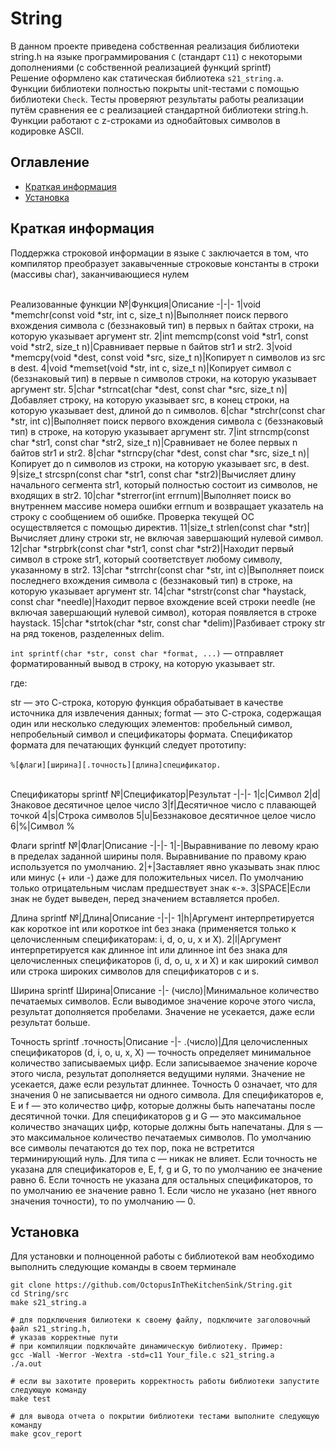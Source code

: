 # String
В данном проекте приведена собственная реализация библиотеки string.h на языке программирования ```С``` (стандарт ```C11```) с некоторыми дополнениями (с собственной реализацией функций sprintf) <br>
Решение оформлено как статическая библиотека ```s21_string.a```. <br>
Функции библиотеки полностью покрыты unit-тестами с помощью библиотеки ```Check```. Тесты проверяют результаты работы реализации путём сравнения ее с реализацией стандартной библиотеки string.h. <br>
Функции работают с z-строками из однобайтовых символов в кодировке ASCII.

## Оглавление
- [Краткая информация](#Краткая-информация)
- [Установка](#Установка)

## Краткая информация
Поддержка строковой информации в языке ```C``` заключается в том, что компилятор преобразует закавыченные строковые константы в строки (массивы char), заканчивающиеся нулем <br> <br>

Реализованные функции
№|Функция|Описание
-|-|-
1|void *memchr(const void *str, int c, size_t n)|Выполняет поиск первого вхождения символа c (беззнаковый тип) в первых n байтах строки, на которую указывает аргумент str.
2|int memcmp(const void *str1, const void *str2, size_t n)|Сравнивает первые n байтов str1 и str2.
3|void *memcpy(void *dest, const void *src, size_t n)|Копирует n символов из src в dest.
4|void *memset(void *str, int c, size_t n)|Копирует символ c (беззнаковый тип) в первые n символов строки, на которую указывает аргумент str.
5|char *strncat(char *dest, const char *src, size_t n)|Добавляет строку, на которую указывает src, в конец строки, на которую указывает dest, длиной до n символов.
6|char *strchr(const char *str, int c)|Выполняет поиск первого вхождения символа c (беззнаковый тип) в строке, на которую указывает аргумент str.
7|int strncmp(const char *str1, const char *str2, size_t n)|Сравнивает не более первых n байтов str1 и str2.
8|char *strncpy(char *dest, const char *src, size_t n)|Копирует до n символов из строки, на которую указывает src, в dest.
9|size_t strcspn(const char *str1, const char *str2)|Вычисляет длину начального сегмента str1, который полностью состоит из символов, не входящих в str2.
10|char *strerror(int errnum)|Выполняет поиск во внутреннем массиве номера ошибки errnum и возвращает указатель на строку с сообщением об ошибке. Проверка текущей ОС осуществляется с помощью директив.
11|size_t strlen(const char *str)|Вычисляет длину строки str, не включая завершающий нулевой символ.
12|char *strpbrk(const char *str1, const char *str2)|Находит первый символ в строке str1, который соответствует любому символу, указанному в str2.
13|char *strrchr(const char *str, int c)|Выполняет поиск последнего вхождения символа c (беззнаковый тип) в строке, на которую указывает аргумент str.
14|char *strstr(const char *haystack, const char *needle)|Находит первое вхождение всей строки needle (не включая завершающий нулевой символ), которая появляется в строке haystack.
15|char *strtok(char *str, const char *delim)|Разбивает строку str на ряд токенов, разделенных delim.

```int sprintf(char *str, const char *format, ...)``` — отправляет форматированный вывод в строку, на которую указывает str.

где:

str — это С-строка, которую функция обрабатывает в качестве источника для извлечения данных;
format — это С-строка, содержащая один или несколько следующих элементов: пробельный символ, непробельный символ и спецификаторы формата. Спецификатор формата для печатающих функций следует прототипу: 
<br> <br>
```%[флаги][ширина][.точность][длина]спецификатор.```
<br> <br>

Спецификаторы sprintf
№|Спецификатор|Результат
-|-|-
1|c|Символ
2|d|Знаковое десятичное целое число
3|f|Десятичное число с плавающей точкой
4|s|Строка символов
5|u|Беззнаковое десятичное целое число
6|%|Символ %

Флаги sprintf
№|Флаг|Описание
-|-|-
1|-|Выравнивание по левому краю в пределах заданной ширины поля. Выравнивание по правому краю используется по умолчанию.
2|+|Заставляет явно указывать знак плюс или минус (+ или -) даже для положительных чисел. По умолчанию только отрицательным числам предшествует знак «-».
3|SPACE|Если знак не будет выведен, перед значением вставляется пробел.

Длина sprintf
№|Длина|Описание
-|-|-
1|h|Аргумент интерпретируется как короткое int или короткое int без знака (применяется только к целочисленным спецификаторам: i, d, o, u, x и X).
2|l|Аргумент интерпретируется как длинное int или длинное int без знака для целочисленных спецификаторов (i, d, o, u, x и X) и как широкий символ или строка широких символов для спецификаторов c и s.

Ширина sprintf 
Ширина|Описание
-|-
(число)|Минимальное количество печатаемых символов. Если выводимое значение короче этого числа, результат дополняется пробелами. Значение не усекается, даже если результат больше.

Точность sprintf 
.точность|Опиcание
-|-
.(число)|Для целочисленных спецификаторов (d, i, o, u, x, X) — точность определяет минимальное количество записываемых цифр. Если записываемое значение короче этого числа, результат дополняется ведущими нулями. Значение не усекается, даже если результат длиннее. Точность 0 означает, что для значения 0 не записывается ни одного символа. Для спецификаторов e, E и f — это количество цифр, которые должны быть напечатаны после десятичной точки. Для спецификаторов g и G — это максимальное количество значащих цифр, которые должны быть напечатаны. Для s — это максимальное количество печатаемых символов. По умолчанию все символы печатаются до тех пор, пока не встретится терминирующий нуль. Для типа с — никак не влияет. Если точность не указана для спецификаторов e, E, f, g и G, то по умолчанию ее значение равно 6. Если точность не указана для остальных спецификаторов, то по умолчанию ее значение равно 1. Если число не указано (нет явного значения точности), то по умолчанию — 0.


## Установка
Для установки и полноценной работы с библиотекой вам необходимо выполнить следующие команды в своем терминале

```
git clone https://github.com/OctopusInTheKitchenSink/String.git
cd String/src
make s21_string.a

# для подключения билиотеки к своему файлу, подключите заголовочный файл s21_string.h,
# указав корректные пути
# при компиляции подключайте динамическую библиотеку. Пример:
gcc -Wall -Werror -Wextra -std=c11 Your_file.c s21_string.a
./a.out

# если вы захотите проверить корректность работы библиотеки запустите следующую команду
make test

# для вывода отчета о покрытии библиотеки тестами выполните следующую команду
make gcov_report
```

